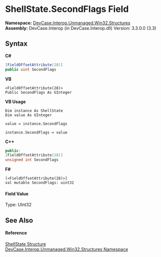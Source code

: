 # ShellState.SecondFlags Field
 

**Namespace:**&nbsp;<a href="N_DevCase_Interop_Unmanaged_Win32_Structures">DevCase.Interop.Unmanaged.Win32.Structures</a><br />**Assembly:**&nbsp;DevCase.Interop (in DevCase.Interop.dll) Version: 3.3.0.0 (3.3)

## Syntax

**C#**<br />
``` C#
[FieldOffsetAttribute(28)]
public uint SecondFlags
```

**VB**<br />
``` VB
<FieldOffsetAttribute(28)>
Public SecondFlags As UInteger
```

**VB Usage**<br />
``` VB Usage
Dim instance As ShellState
Dim value As UInteger

value = instance.SecondFlags

instance.SecondFlags = value
```

**C++**<br />
``` C++
public:
[FieldOffsetAttribute(28)]
unsigned int SecondFlags
```

**F#**<br />
``` F#
[<FieldOffsetAttribute(28)>]
val mutable SecondFlags: uint32
```


#### Field Value
Type: UInt32

## See Also


#### Reference
<a href="T_DevCase_Interop_Unmanaged_Win32_Structures_ShellState">ShellState Structure</a><br /><a href="N_DevCase_Interop_Unmanaged_Win32_Structures">DevCase.Interop.Unmanaged.Win32.Structures Namespace</a><br />